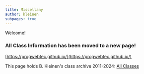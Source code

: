 ```yaml
---
title: Miscellany
author: kleinen
subpages: true
---
```


Welcome!

### All Class Information has been moved to a new page!

[https://progwebtec.github.io/](https://progwebtec.github.io/)

This page holds B. Kleinen's class archive 2011-2024: [All Classes](classes/)